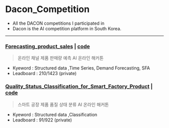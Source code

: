 # Dacon_Competition
+ All the DACON competitions I participated in
+ Dacon is the AI competition platform in South Korea.

- - -
### [Forecasting_product_sales][dacon_link_1] | [code][dacon_code_link_1]
[dacon_link_1]: https://dacon.io/competitions/official/236129/overview/description
[dacon_code_link_1]: https://github.com/48hour/Dacon_Competition/blob/main/Forecasting_product_sales/Attention_LSTM.ipynb
> 온라인 채널 제품 판매량 예측 AI 온라인 해커톤
+ Kyeword : Structured data ,Time Series, Demand Forecasting, SFA
+ Leadboard : 210/1423 (private)

### [Quality_Status_Classification_for_Smart_Factory_Product][dacon_link_2] | [code][dacon_code_link_2]
[dacon_link_2]: https://dacon.io/competitions/official/236055/overview/description
[dacon_code_link_2]: https://github.com/48hour/Dacon_repo/blob/main/Quality_Status_Classification_for_Smart_Factory_Product/Quality_Status_Classification_for_Smart_Factory_Product_.ipynb
> 스마트 공장 제품 품질 상태 분류 AI 온라인 해커톤
+ Kyeword : Structured data ,Classification
+ Leadboard : 91/922 (private)

